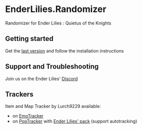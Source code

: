 # EnderLilies.Randomizer
Randomizer for Ender Lilies : Quietus of the Knights

## Getting started
Get the [last version](https://github.com/Trexounay/EnderLilies.Randomizer/releases) and follow the installation instructions

## Support and Troubleshooting
Join us on the Ender Lilies' [Discord](https://disboard.org/server/803782694436864031)

## Trackers
Item and Map Tracker by Lurch9229 available: 
 * on [EmoTracker](https://emotracker.net/download) 
 * on [PopTracker](https://github.com/black-sliver/PopTracker/releases) with [Ender Lilies' pack](https://github.com/lurch9229/ender-lilies-poptracker/releases) (support autotracking)
